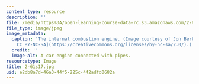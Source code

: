 ```yaml
---
content_type: resource
description: ''
file: /media/https%3A/open-learning-course-data-rc.s3.amazonaws.com/2-61-internal-combustion-engines-spring-2017/e2db8a7d46a344f5225c442adfd0682a_2-61s17.jpg
file_type: image/jpeg
image_metadata:
  caption: 'The internal combustion engine. (Image courtesy of Jon Berkeley. [License:
    CC BY-NC-SA](https://creativecommons.org/licenses/by-nc-sa/2.0/).)'
  credit: ''
  image-alt: A car engine connected with pipes.
resourcetype: Image
title: 2-61s17.jpg
uid: e2db8a7d-46a3-44f5-225c-442adfd0682a
---
```

